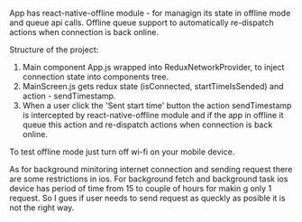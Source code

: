 App has react-native-offline module - for managign its state in offline mode and queue api calls. 
Offline queue support to automatically re-dispatch actions when connection is back online.

Structure of the project:
1. Main component App.js wrapped into ReduxNetworkProvider, to inject connection state into components tree.
2. MainScreen.js gets redux state (isConnected, startTimeIsSended) and action - sendTimestamp.
3. When a user click the 'Sent start time' button the action sendTimestamp is intercepted by react-native-offline module and if the app in offline it queue this action and re-dispatch actions when connection is back online.


To test offline mode just turn off wi-fi on your mobile device.

As for background minitoring internet connection and sending request there are some restrictions in ios. For background fetch and background task ios device has period of time from 15 to couple of hours for makin g only 1 request. So I gues if user needs to send request as queckly as posible it is not the right way.
